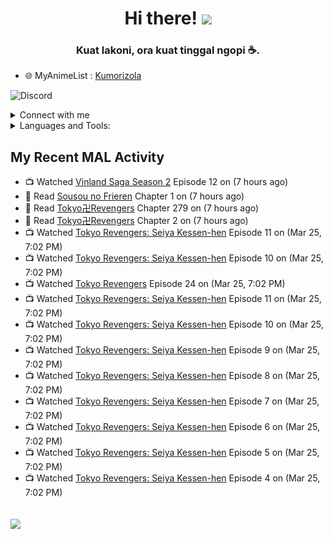<h1 align="center">Hi there! <img src="https://media.giphy.com/media/hvRJCLFzcasrR4ia7z/giphy.gif" width="25px"> </h1>
<h3 align="center">Kuat lakoni, ora kuat tinggal ngopi ☕.</h3>

- 🌐 MyAnimeList : [Kumorizola](https://myanimelist.net/animelist/Kumorizola)

![Discord](https://discord.c99.nl/widget/theme-3/761213268009943051.png)
<details>
      <summary>Connect with me</summary>
    <p align="left">
        <a href="https://www.facebook.com/kumori.hartley.1" target="blank"><img align="center"
                src="https://raw.githubusercontent.com/rahuldkjain/github-profile-readme-generator/master/src/images/icons/Social/facebook.svg"
                alt="kumori hartley" height="30" width="40" /></a>
        <a href="https://www.instagram.com/kumorizola/" target="blank"><img align="center"
                src="https://raw.githubusercontent.com/rahuldkjain/github-profile-readme-generator/master/src/images/icons/Social/instagram.svg"
                alt="kumorizola" height="30" width="40" /></a>
        <a href="https://discord.com" target="blank"><img align="center"
                src="https://raw.githubusercontent.com/rahuldkjain/github-profile-readme-generator/master/src/images/icons/Social/discord.svg"
                alt="Kumori#5882" height="30" width="40" /></a>
    </p>
</details>

<details>
    <summary align="left">Languages and Tools:</summary>
<p align="left">
      <a href="https://www.w3schools.com/css/" target="_blank">
        <img src="https://raw.githubusercontent.com/devicons/devicon/master/icons/css3/css3-original-wordmark.svg"
            alt="css3" width="40" height="40" /> </a> <a href="https://www.w3.org/html/" target="_blank"> <img
            src="https://raw.githubusercontent.com/devicons/devicon/master/icons/html5/html5-original-wordmark.svg"
            alt="html5" width="40" height="40" /> </a> <a href="https://www.java.com" target="_blank"> <img
            src="https://raw.githubusercontent.com/devicons/devicon/master/icons/java/java-original.svg" alt="java"
            width="40" height="40" /> </a> <a href="https://developer.mozilla.org/en-US/docs/Web/JavaScript"
            target="_blank"> <img
            src="https://raw.githubusercontent.com/devicons/devicon/master/icons/javascript/javascript-original.svg"
            alt="javascript" width="40" height="40" /> </a> <a href="https://nodejs.org" target="_blank"> <img
            src="https://raw.githubusercontent.com/devicons/devicon/master/icons/nodejs/nodejs-original-wordmark.svg"
            alt="nodejs" width="40" height="40" /> </a> <a href="https://www.python.org" target="_blank"> <img
            src="https://raw.githubusercontent.com/devicons/devicon/master/icons/python/python-original.svg"
            alt="python" width="40" height="40" /> </a> <a href="https://www.typescriptlang.org/" target="_blank"> <img
            src="https://raw.githubusercontent.com/devicons/devicon/master/icons/typescript/typescript-original.svg" 
            alt="typescript" width="40" height="40" /> </a> <a href="https://www.photoshop.com/en" target="_blank"> <img
            src="https://upload.wikimedia.org/wikipedia/commons/a/af/Adobe_Photoshop_CC_icon.svg" alt="photoshop" width="40" height="40"/> </a>
            <a href="https://www.adobe.com/products/premiere.html" target="_blank"> <img
            src="https://upload.wikimedia.org/wikipedia/commons/4/40/Adobe_Premiere_Pro_CC_icon.svg" alt="Premiere pro" width="40" height="40"/> </a>
            <a href="https://www.adobe.com/in/products/illustrator.html" target="_blank"> <img 
            src="https://upload.wikimedia.org/wikipedia/commons/f/fb/Adobe_Illustrator_CC_icon.svg" alt="illustrator" width="40" height="40"/> </a>
      
 </details>
 
 <h2> My Recent MAL Activity</h2>
<!-- MAL_ACTIVITY:start -->

- 📺 Watched [Vinland Saga Season 2](https://MyAnimeList.net/anime.php?id=49387) Episode 12 on (7 hours ago)
- 📖 Read [Sousou no Frieren](https://MyAnimeList.net/manga.php?id=126287) Chapter 1 on (7 hours ago)
- 📖 Read [Tokyo卍Revengers](https://MyAnimeList.net/manga.php?id=104565) Chapter 279 on (7 hours ago)
- 📖 Read [Tokyo卍Revengers](https://MyAnimeList.net/manga.php?id=104565) Chapter 2 on (7 hours ago)
- 📺 Watched [Tokyo Revengers: Seiya Kessen-hen](https://MyAnimeList.net/anime.php?id=50608) Episode 11 on (Mar 25, 7:02 PM)
- 📺 Watched [Tokyo Revengers: Seiya Kessen-hen](https://MyAnimeList.net/anime.php?id=50608) Episode 10 on (Mar 25, 7:02 PM)
- 📺 Watched [Tokyo Revengers](https://MyAnimeList.net/anime.php?id=42249) Episode 24 on (Mar 25, 7:02 PM)
- 📺 Watched [Tokyo Revengers: Seiya Kessen-hen](https://MyAnimeList.net/anime.php?id=50608) Episode 11 on (Mar 25, 7:02 PM)
- 📺 Watched [Tokyo Revengers: Seiya Kessen-hen](https://MyAnimeList.net/anime.php?id=50608) Episode 10 on (Mar 25, 7:02 PM)
- 📺 Watched [Tokyo Revengers: Seiya Kessen-hen](https://MyAnimeList.net/anime.php?id=50608) Episode 9 on (Mar 25, 7:02 PM)
- 📺 Watched [Tokyo Revengers: Seiya Kessen-hen](https://MyAnimeList.net/anime.php?id=50608) Episode 8 on (Mar 25, 7:02 PM)
- 📺 Watched [Tokyo Revengers: Seiya Kessen-hen](https://MyAnimeList.net/anime.php?id=50608) Episode 7 on (Mar 25, 7:02 PM)
- 📺 Watched [Tokyo Revengers: Seiya Kessen-hen](https://MyAnimeList.net/anime.php?id=50608) Episode 6 on (Mar 25, 7:02 PM)
- 📺 Watched [Tokyo Revengers: Seiya Kessen-hen](https://MyAnimeList.net/anime.php?id=50608) Episode 5 on (Mar 25, 7:02 PM)
- 📺 Watched [Tokyo Revengers: Seiya Kessen-hen](https://MyAnimeList.net/anime.php?id=50608) Episode 4 on (Mar 25, 7:02 PM)

<!-- MAL_ACTIVITY:end -->

  
<h2 align="left"> <img src="https://media.discordapp.net/attachments/918405470073520168/919220018355523584/ezgif.com-gif-maker_1.gif">
